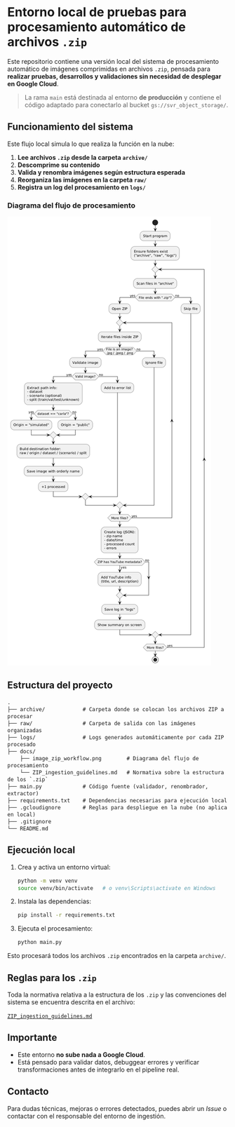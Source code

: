# **Entorno local de pruebas para procesamiento automático de archivos `.zip`**

Este repositorio contiene una versión local del sistema de procesamiento automático de imágenes comprimidas en archivos `.zip`, pensada para **realizar pruebas, desarrollos y validaciones sin necesidad de desplegar en Google Cloud**.

> La rama `main` está destinada al entorno **de producción** y contiene el código adaptado para conectarlo al bucket `gs://svr_object_storage/`.

## **Funcionamiento del sistema**

Este flujo local simula lo que realiza la función en la nube:

1. **Lee archivos `.zip` desde la carpeta `archive/`**
2. **Descomprime su contenido**
3. **Valida y renombra imágenes según estructura esperada**
4. **Reorganiza las imágenes en la carpeta `raw/`**
5. **Registra un log del procesamiento en `logs/`**

### Diagrama del flujo de procesamiento

![Image ZIP Processing Workflow](docs/image_zip_workflow.png)

## **Estructura del proyecto**

```plaintext
.
├── archive/            # Carpeta donde se colocan los archivos ZIP a procesar
├── raw/                # Carpeta de salida con las imágenes organizadas
├── logs/               # Logs generados automáticamente por cada ZIP procesado
├── docs/
    ├── image_zip_workflow.png        # Diagrama del flujo de procesamiento
    └── ZIP_ingestion_guidelines.md   # Normativa sobre la estructura de los `.zip`
├── main.py             # Código fuente (validador, renombrador, extractor)
├── requirements.txt    # Dependencias necesarias para ejecución local
├── .gcloudignore       # Reglas para despliegue en la nube (no aplica en local)
├── .gitignore
└── README.md
```

## **Ejecución local**

1. Crea y activa un entorno virtual:

    ```bash
    python -m venv venv
    source venv/bin/activate   # o venv\Scripts\activate en Windows
    ```

2. Instala las dependencias:

    ```bash
    pip install -r requirements.txt
    ```

3. Ejecuta el procesamiento:

    ```bash
    python main.py
    ```

Esto procesará todos los archivos `.zip` encontrados en la carpeta `archive/`.

## **Reglas para los `.zip`**

Toda la normativa relativa a la estructura de los `.zip` y las convenciones del sistema se encuentra descrita en el archivo:

[`ZIP_ingestion_guidelines.md`](docs/ZIP_ingestion_guidelines.md)

## **Importante**

* Este entorno **no sube nada a Google Cloud**.
* Está pensado para validar datos, debuggear errores y verificar transformaciones antes de integrarlo en el pipeline real.

## **Contacto**

Para dudas técnicas, mejoras o errores detectados, puedes abrir un *Issue* o contactar con el responsable del entorno de ingestión.

